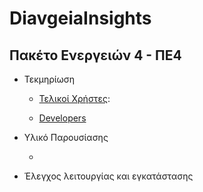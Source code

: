 DiavgeiaInsights
================

Πακέτο Ενεργειών 4 - ΠΕ4
------------------------

-   Τεκμηρίωση

    -   [Τελικοί
        Χρήστες](<https://github.com/ellak-monades-aristeias/DiavgeiaInsights/blob/master/PE4_Manuals/usermanual/user_manual.pdf>):

    -   [Developers](<https://github.com/ellak-monades-aristeias/DiavgeiaInsights/blob/master/PE4_Manuals/devmanual/dev_manual.pdf>)

-   Υλικό Παρουσίασης

    -    

-   Έλεγχος λειτουργίας και εγκατάστασης
